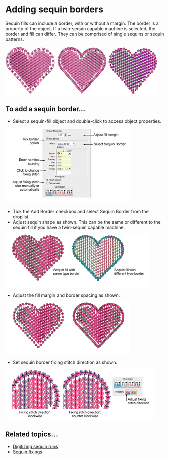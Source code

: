 # Adding sequin borders

Sequin fills can include a border, with or without a margin. The border is a property of the object. If a twin-sequin capable machine is selected, the border and fill can differ. They can be comprised of single sequins or sequin patterns.

![sequin_advanced00030.png](assets/sequin_advanced00030.png)

## To add a sequin border...

- Select a sequin-fill object and double-click to access object properties.

![sequin_advanced00031.png](assets/sequin_advanced00031.png)

- Tick the Add Border checkbox and select Sequin Border from the droplist.
- Adjust sequin shape as shown. This can be the same or different to the sequin fill if you have a twin-sequin capable machine.

![sequin_advanced00034.png](assets/sequin_advanced00034.png)

- Adjust the fill margin and border spacing as shown.

![sequin_advanced00037.png](assets/sequin_advanced00037.png)

- Set sequin border fixing stitch direction as shown.

![sequin_advanced00038.png](assets/sequin_advanced00038.png)

## Related topics...

- [Digitizing sequin runs](../sequin_basics/Digitizing_sequin_runs)
- [Sequin fixings](../sequin_basics/Sequin_fixings)
